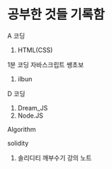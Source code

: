 # 공부한 것들 기록함
A 코딩
1. HTML(CSS)

1분 코딩 자바스크립트 쌩초보 
1. ilbun

D 코딩  
1. Dream_JS
2. Node.JS

Algorithm 

solidity 
1. 솔리디티 깨부수기 강의 노트 